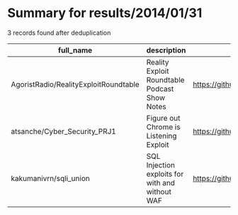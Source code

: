 
# Summary for results/2014/01/31
    
3 records found after deduplication

| full_name | description | html_url | matched_list | matched_count | pushed_at | size | stargazers_count | language | forks_count | vul_ids |
|---------------------------------------|-------------------------------------------------|----------------------------------------------------------|----------------|-----------------|---------------------------|--------|--------------------|------------|---------------|-----------|
| AgoristRadio/RealityExploitRoundtable | Reality Exploit Roundtable Podcast Show Notes | https://github.com/AgoristRadio/RealityExploitRoundtable | ['exploit'] | 1 | 2014-01-31 20:48:41+00:00 | 1016 | 1 | | 2 | [] |
| atsanche/Cyber_Security_PRJ1 | Figure out Chrome is Listening Exploit | https://github.com/atsanche/Cyber_Security_PRJ1 | ['exploit'] | 1 | 2014-01-31 04:31:30+00:00 | 1096 | 0 | | 0 | [] |
| kakumanivrn/sqli_union | SQL Injection exploits for with and without WAF | https://github.com/kakumanivrn/sqli_union | ['exploit'] | 1 | 2014-01-31 10:20:08+00:00 | 104 | 0 | C | 2 | [] |
